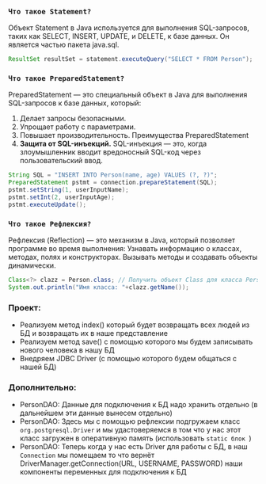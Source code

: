 ### `Что такое Statement?`

Объект Statement в Java используется для выполнения SQL-запросов, таких как SELECT, INSERT, UPDATE, и DELETE, к базе
данных. Он является частью пакета java.sql.

```java 
ResultSet resultSet = statement.executeQuery("SELECT * FROM Person");
```

### `Что такое PreparedStatement?`
PreparedStatement — это специальный объект в Java для выполнения SQL-запросов к базе данных, который:
1. Делает запросы безопасными.
2. Упрощает работу с параметрами.
3. Повышает производительность.
   Преимущества PreparedStatement 
4. **Защита от SQL-инъекций.** SQL-инъекция — это, когда злоумышленник вводит вредоносный SQL-код через пользовательский ввод.
```java
String SQL = "INSERT INTO Person(name, age) VALUES (?, ?)";
PreparedStatement pstmt = connection.prepareStatement(SQL);
pstmt.setString(1, userInputName);
pstmt.setInt(2, userInputAge);
pstmt.executeUpdate();
```
### `Что такое Рефлексия?`

Рефлексия (Reflection) — это механизм в Java, который позволяет программе во время выполнения:
Узнавать информацию о классах, методах, полях и конструкторах.
Вызывать методы и создавать объекты динамически.

```java
Class<?> clazz = Person.class; // Получить объект Class для класса Person
System.out.println("Имя класса: "+clazz.getName());
```

### Проект:

* Реализуем метод index() который будет возвращать всех людей из БД и возвращать их в наше представление
* Реализуем метод save() с помощью которого мы будем записывать нового человека в нашу БД
* Внедряем JDBC Driver (с помощью которого будем общаться с нашей БД)

### Дополнительно:

* PersonDAO: Данные для подключения к БД надо хранить отдельно (в дальнейшем эти данные вынесем отдельно)
* PersonDAO: Здесь мы с помощью рефлексии подгружаем класс `org.postgresql.Driver` и мы удастоверяемся в том что у нас
  этот класс загружен в оперативную память (использовать `static блок `)
* PersonDAO: Теперь когда у нас есть Driver для работы с БД, в наш `Connection` мы помещаем то что вернёт
  DriverManager.getConnection(URL, USERNAME, PASSWORD) наши компоненты переменных для подключения к БД
